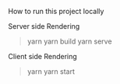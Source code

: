 How to run this project locally

Server side Rendering
> yarn
> yarn build
> yarn serve

Client side Rendering
> yarn
> yarn start

